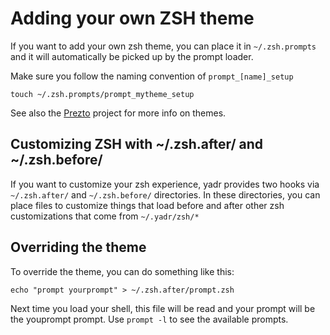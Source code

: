 # Adding your own ZSH theme

If you want to add your own zsh theme, you can place it in `~/.zsh.prompts` and
it will automatically be picked up by the prompt loader.

Make sure you follow the naming convention of `prompt_[name]_setup`

```
touch ~/.zsh.prompts/prompt_mytheme_setup
```

See also the [Prezto](https://github.com/sorin-ionescu/prezto) project for more
info on themes.

## Customizing ZSH with ~/.zsh.after/ and ~/.zsh.before/

If you want to customize your zsh experience, yadr provides two hooks via
`~/.zsh.after/` and `~/.zsh.before/` directories.  In these directories, you
can place files to customize things that load before and after other zsh
customizations that come from `~/.yadr/zsh/*`


## Overriding the theme

To override the theme, you can do something like this:

```
echo "prompt yourprompt" > ~/.zsh.after/prompt.zsh
```

Next time you load your shell, this file will be read and your prompt will be
the youprompt prompt. Use `prompt -l` to see the available prompts.
